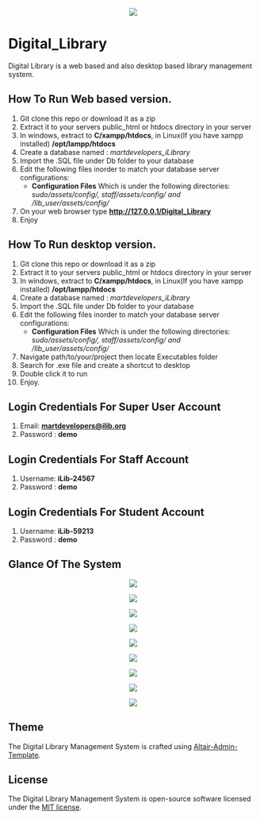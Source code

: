 <p align="center"><img src="https://github.com/MartMbithi/Digital_Library/blob/master/images/logo-1.png" ></p>

# Digital_Library
Digital Library is a web based and also desktop based library management system.

## How To Run Web based version.
1. Git clone this repo or download it as a zip<br>
2. Extract it to your servers public_html or htdocs directory in your server<br>
3. In windows, extract to <b>C/xampp/htdocs</b>, in Linux(If you have xampp installed) <b>/opt/lampp/htdocs</b>
4. Create a database named : <i>martdevelopers_iLibrary</i><br>
5. Import the .SQL file under Db folder to your database<br>
6. Edit the following files inorder to match your database server configurations:<br>
    <ul>
    <li>
    <b>Configuration Files</b> Which is under the following directories: <i>sudo/assets/config/, staff/assets/config/ and /lib_user/assets/config/ </i>
    </li>
    </ul>
7. On your web browser type <b>http://127.0.0.1/Digital_Library</b> </br>
8. Enjoy </br>

## How To Run desktop version.
1. Git clone this repo or download it as a zip<br>
2. Extract it to your servers public_html or htdocs directory in your server<br>
3. In windows, extract to <b>C/xampp/htdocs</b>, in Linux(If you have xampp installed) <b>/opt/lampp/htdocs</b>
4. Create a database named : <i>martdevelopers_iLibrary</i><br>
5. Import the .SQL file under Db folder to your database<br>
6. Edit the following files inorder to match your database server configurations:<br>
    <ul>
    <li>
    <b>Configuration Files</b> Which is under the following directories: <i>sudo/assets/config/, staff/assets/config/ and /lib_user/assets/config/ </i>
    </li>
    </ul>
7. Navigate path/to/your/project then locate Executables folder </br>
8. Search for .exe file and create a shortcut to desktop </br>
9. Double click it to run <br>
10. Enjoy.



## Login Credentials For Super User Account
1. Email:   <b>martdevelopers@ilib.org</b><br>
2. Password :  <b>demo</b> <br>


## Login Credentials For Staff Account
1. Username:   <b>iLib-24567</b><br>
2. Password :  <b>demo</b> <br>

## Login Credentials For Student Account
1. Username:   <b>iLib-59213</b><br>
2. Password :  <b>demo</b> <br>


## Glance Of The System
<p align="center"><img src="https://github.com/MartMbithi/Digital_Library/blob/master/Screenshots/landing.png" ></p>
<p align="center"><img src="https://github.com/MartMbithi/Digital_Library/blob/master/Screenshots/1.png" ></p>
<p align="center"><img src="https://github.com/MartMbithi/Digital_Library/blob/master/Screenshots/2.png" ></p>
<p align="center"><img src="https://github.com/MartMbithi/Digital_Library/blob/master/Screenshots/3.png" ></p>
<p align="center"><img src="https://github.com/MartMbithi/Digital_Library/blob/master/Screenshots/4.png" ></p>
<p align="center"><img src="https://github.com/MartMbithi/Digital_Library/blob/master/Screenshots/5.png" ></p>
<p align="center"><img src="https://github.com/MartMbithi/Digital_Library/blob/master/Screenshots/6.png" ></p>
<p align="center"><img src="https://github.com/MartMbithi/Digital_Library/blob/master/Screenshots/7.png" ></p>
<p align="center"><img src="https://github.com/MartMbithi/Digital_Library/blob/master/Screenshots/8.png" ></p>

## Theme

The Digital Library Management System is crafted using [Altair-Admin-Template](https://github.com/Saworieza/Altair-Admin-Template).

## License

The Digital Library Management System is open-source software licensed under the [MIT license](https://opensource.org/licenses/MIT).
